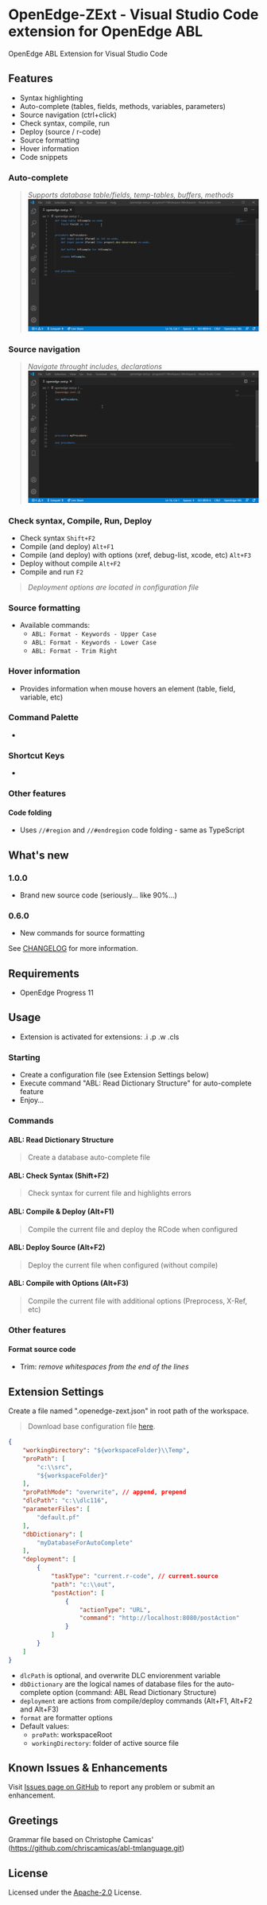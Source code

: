 # OpenEdge-ZExt - Visual Studio Code extension for OpenEdge ABL

OpenEdge ABL Extension for Visual Studio Code

## Features

- Syntax highlighting
- Auto-complete (tables, fields, methods, variables, parameters)
- Source navigation (ctrl+click)
- Check syntax, compile, run
- Deploy (source / r-code)
- Source formatting
- Hover information
- Code snippets

### Auto-complete
> *Supports database table/fields, temp-tables, buffers, methods*
![autocomplete](resources/readme/autocomplete.gif)

### Source navigation
> *Navigate throught includes, declarations*
![navigation](resources/readme/navigation.gif)

### Check syntax, Compile, Run, Deploy
- Check syntax `Shift+F2`
- Compile (and deploy) `Alt+F1`
- Compile (and deploy) with options (xref, debug-list, xcode, etc) `Alt+F3`
- Deploy without compile `Alt+F2`
- Compile and run `F2`
> *Deployment options are located in configuration file*

### Source formatting
- Available commands:
    - `ABL: Format - Keywords - Upper Case`
    - `ABL: Format - Keywords - Lower Case`
    - `ABL: Format - Trim Right`

### Hover information
- Provides information when mouse hovers an element (table, field, variable, etc)

### Command Palette
-

### Shortcut Keys
- 

### Other features

#### Code folding
- Uses `//#region` and `//#endregion` code folding - same as TypeScript

## What's new

### 1.0.0
- Brand new source code (seriously... like 90%...)

### 0.6.0
- New commands for source formatting

See [CHANGELOG](CHANGELOG.md) for more information.

## Requirements

- OpenEdge Progress 11

## Usage
- Extension is activated for extensions: .i .p .w .cls

### Starting
- Create a configuration file (see Extension Settings below)
- Execute command "ABL: Read Dictionary Structure" for auto-complete feature
- Enjoy...

### Commands

#### ABL: Read Dictionary Structure
> Create a database auto-complete file

#### ABL: Check Syntax (Shift+F2)
> Check syntax for current file and highlights errors

#### ABL: Compile & Deploy (Alt+F1)
> Compile the current file and deploy the RCode when configured

#### ABL: Deploy Source (Alt+F2)
> Deploy the current file when configured (without compile)

#### ABL: Compile with Options (Alt+F3)
> Compile the current file with additional options (Preprocess, X-Ref, etc)

### Other features

#### Format source code

- Trim: *remove whitespaces from the end of the lines*

## Extension Settings

Create a file named ".openedge-zext.json" in root path of the workspace.
> Download base configuration file [here](resources/examples/.openedge-zext.json).

```JSON
{
    "workingDirectory": "${workspaceFolder}\\Temp",
    "proPath": [
        "c:\\src",
        "${workspaceFolder}"
    ],
    "proPathMode": "overwrite", // append, prepend
    "dlcPath": "c:\\dlc116",
    "parameterFiles": [
        "default.pf"
    ],
    "dbDictionary": [
        "myDatabaseForAutoComplete"
    ],
    "deployment": [
        {
            "taskType": "current.r-code", // current.source
            "path": "c:\\out",
            "postAction": [
                {
                    "actionType": "URL",
                    "command": "http://localhost:8080/postAction"
                }
            ]
        }
    ]
}
```

- `dlcPath` is optional, and overwrite DLC enviorenment variable
- `dbDictionary` are the logical names of database files for the auto-complete option (command: ABL Read Dictionary Structure)
- `deployment` are actions from compile/deploy commands (Alt+F1, Alt+F2 and Alt+F3)
- `format` are formatter options
- Default values:
    - `proPath`: workspaceRoot
    - `workingDirectory`: folder of active source file

## Known Issues & Enhancements

Visit [Issues page on GitHub](https://github.com/ezequielgandolfi/openedge-zext/issues) to report any problem or submit an enhancement.

## Greetings
Grammar file based on Christophe Camicas' (https://github.com/chriscamicas/abl-tmlanguage.git)

## License
Licensed under the [Apache-2.0](LICENSE) License.
